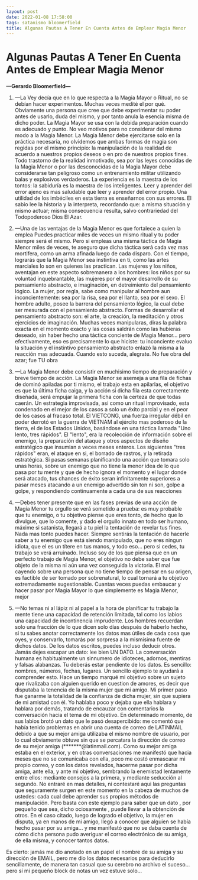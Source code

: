 ```yaml
---
layout: post
date: 2022-01-08 17:58:00
tags: satanismo bloomerfield
title: Algunas Pautas A Tener En Cuenta Antes de Emplear Magia Menor
---
```


# Algunas Pautas A Tener En Cuenta Antes de Emplear Magia Menor

**—Gerardo Bloomerfield—**

1) —La Vey decía que en lo que respecta a la Magia Mayor o Ritual, no se debían hacer experimentos.   Muchas veces medité el por qué. Obviamente una persona que cree que debe experimentar su poder antes de usarlo, duda del mismo, y por tanto anula la esencia misma de dicho poder. La Magia Mayor se usa con la debida preparación cuando es adecuado y punto. No veo motivos para no considerar del mismo modo a la Magia Menor. La Magia Menor debe ejercitarse solo en la práctica necesaria, no olvidemos que ambas formas de magia son regidas por el mismo principio: la manipulación de la realidad de acuerdo a nuestros propios deseos o en pro de nuestros propios fines. Todo trastorno de la realidad inmotivado, sea por las leyes conocidas de la Magia Menor o por las desconocidas de la Magia Mayor debe considerarse tan peligroso como un entrenamiento militar utilizando balas y explosivos verdaderos. La experiencia es la maestra de los tontos: la sabiduría es la maestra de los inteligentes. Leer y aprender del error ajeno es mas saludable que leer y aprender del error propio. Una utilidad de los imbéciles en esta tierra es enseñarnos con sus errores. El sabio lee la historia y la interpreta, recordando que: a misma situación y mismo actuar; misma consecuencia resulta, salvo contrariedad del Todopoderoso Dios El Azar.

2) —Una de las ventajas de la Magia Menor es que fortalece a quien la emplea Puedes practicar miles de veces un mismo ritual y tu poder siempre será el mismo. Pero si empleas una misma táctica de Magia Menor miles de veces, te aseguro que dicha táctica será cada vez mas mortifera, como un arma afinada luego de cada disparo. Con el tiempo, lograrás que la Magia Menor sea instintiva en ti, como las artes marciales lo son en quienes las practican. Las mujeres y los niños, aventajan en este aspecto sobremanera a los hombres: los niños por su voluntad inquebrantable, las mujeres por el mayor desarrollo de su pensamiento abstracto, e imaginación, en detreimiento del pensamiento lógico. La mujer, por regla, sabe como manipular al hombre aun inconcientemente: sea por la risa, sea por el llanto, sea por el sexo. El hombre adulto, posee la barrera del pensamiento lógico, la cual debe ser mesurada con el pensamiento abstracto. Formas de desarrollar el pensamiento abstracto son: el arte, la creación, la meditación y otros ejercicios de imaginación. Muchas veces manipularas, diras la palabra exacta en el momento exacto y las cosas saldrán como las hubieras deseado, sin haber hecho una táctica conciente de Magia Menor... pero efectivamente, eso es precisamente lo que hiciste: tu inconciente evaluo la situación y el instintivo pensamiento abstracto enlazó la misma a la reacción mas adecuada. Cuando esto suceda, alegrate. No fue obra del azar; fue TU obra

3) —La Magia Menor debe consistir en muchisimo tiempo de preparación y breve tiempo de acción. La Magia Menor se asemeja a una fila de fichas de dominó apiladas por ti mismo, el trabajo esta en apilarlas, el objetivo es que la última ficha caiga, y la acción si dicha fila esta correctamente diseñada, será empujar la primera ficha con la certeza de que todas caerán. Un estrategia improvisada, asi como un ritual improvisado, esta condenado en el mejor de los casos a solo un éxito parcial y en el peor de los casos al fracaso total. El VIETCONG, una fuerza irregular débil en poder derrotó en la guerra de VIETNAM al ejército mas poderoso de la tierra, el de los Estados Unidos, basándose en una táctica llamada "Uno lento, tres rápidos". El "lento", era la recolección de información sobre el enemigo, la preparación del ataque y otros aspectos de diseño estratégico que insumian a veces meses enteros. Los siguientes "tres rápidos" eran, el ataque en si, el borrado de rastros, y la retirada estratégica. Si pasas semanas planificando una acción que tomara solo unas horas, sobre un enemigo que no tiene la menor idea de lo que pasa por tu mente y que de hecho ignora el momento y el lugar donde será atacado, tus chances de éxito seran infinitamente superiores a pasar meses atacando a un enemigo advertido sin ton ni son, golpe a golpe, y respondiendo continuamente a cada una de sus reacciones

4) —Debes tener presente que en las fases previas de una acción de Magia Menor tu orgullo se verá sometido a prueba: es muy probable que tu enemigo, o tu objetivo piense que eres tonto, de hecho que lo divulgue, que lo comente, y dado el orgullo innato en todo ser humano, máxime si satanista, llegará a tu piel la tentación de revelar tus fines. Nada mas tonto puedes hacer. Siempre sentirás la tentación de hacerle saber a tu enemigo que está siendo manipulado, que no eres ningun idiota, que el es un títere en tus manos, y todo eso... pero si cedes, tu trabajo se verá arruinado. Incluso soy de los que piensa que en un perfecto trabajo de Magia Menor, el objetivo no debe saber que fue objeto de la misma ni aún una vez conseguida la victoria. El mal cayendo sobre una persona que no tiene tiempo de pensar en su origen, es factible de ser tomado por sobrenatural, lo cual tornará a tu objetivo extremadamente sugestionable. Cuantas veces puedas embaucar y hacer pasar por Magia Mayor lo que simplemente es Magia Menor, mejor

5) —No temas ni al lápiz ni al papel a la hora de planificar tu trabajo la mente tiene una capacidad de retención limitada, tal como los labios una capacidad de incontinencia imprudente. Los hombres recuerdan solo una fracción de lo que dicen solo días después de haberlo hecho, si tu sabes anotar correctamente los datos mas útiles de cada cosa que oyes, y conservarlo, tomarás por sorpresa a la mismisima fuente de dichos datos. De los datos escritos, puedes incluso deducir otros. Jamás dejes escapar un dato: lee bien UN DATO. La conversación humana es habitualmente un sinnumero de idioteces, adornos, mentiras y falsas alabanzas. Tu deberás estar pendiente de los datos. Es sencillo: nombres, números, fechas, lugares. Un sencillo ejemplo te ayudará a comprender esto. Hace un tiempo marqué mi objetivo sobre un sujeto que rivalizaba con alguien querido en cuestion de amores, es decir que disputaba la tenencia de la misma mujer que mi amigo. Mi primer paso fue ganarme la totalidad de la confianza de dicha mujer, sin que supiera de mi amistad con él. Yo hablaba poco y dejaba que ella hablara y hablara por demás, tratando de encauzar con comentarios la conversación hacia el tema de mi objetivo. En determinado momento, de sus labios brotó un dato que le pasó desapercibido: me comentó que había tenido problemas en abrir una cuenta de correo de LATINMAIL debido a que su mejor amiga utilizaba el mismo nombre de usuario, por lo cual obviamente obtuve sin que se percatara la dirección de correo de su mejor amiga (*******@latinmail.com). Como su mejor amiga estaba en el exterior, y en otras conversaciones me manifestó que hacia meses que no se comunicaba con ella, poco me costó enmascarar mi propio correo, y con los datos revelados, hacerme pasar por dicha amiga, ante ella, y ante mi objetivo, sembrando la enemistad lentamente entre ellos: mediante consejos a la primera, y mediante seducción al segundo. No entraré en mas detalles, ni contestaré aqui las preguntas que seguramente surgen en este momento en la cabeza de muchos de ustedes: cada cual debe aprender sus propios métodos de manipulación. Pero basta con este ejemplo para saber que un dato , por pequeño que sea, dicho ociosamente , puede llevar a la obtención de otros. En el caso citado, luego de logrado el objetivo, la mujer en disputa, ya en manos de mi amigo, llegó a conocer que alguien se había hecho pasar por su amiga... y me manifestó que no se daba cuenta de cómo dicha persona pudo averiguar el correo electrónico de su amiga, de ella misma, y conocer tantos datos.

Es cierto: jamás me dio anotado en un papel el nombre de su amiga y su dirección de EMAIL, pero me dio los datos necesarios para deducirlo sencillamente, de manera tan casual que su cerebro no archivo el suceso... pero sí mi pequeño block de notas un vez estuve solo...
